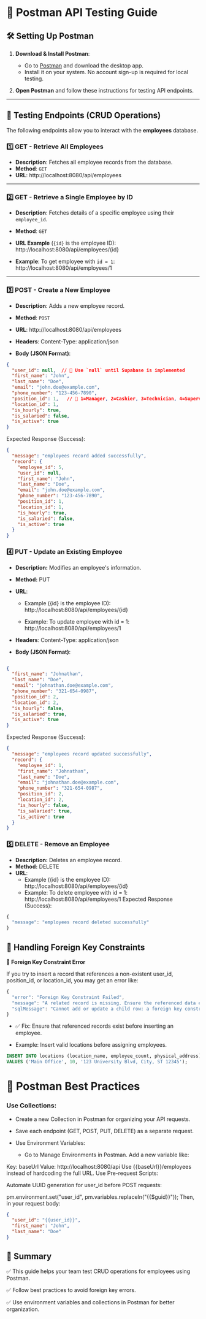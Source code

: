 
# 🚀 Postman API Testing Guide

## 🛠️ Setting Up Postman
1. **Download & Install Postman**:  
   - Go to [Postman](https://www.postman.com/downloads/) and download the desktop app.
   - Install it on your system. No account sign-up is required for local testing.
   
2. **Open Postman** and follow these instructions for testing API endpoints.

---

## **📌 Testing Endpoints (CRUD Operations)**
The following endpoints allow you to interact with the **employees** database.

### **1️⃣ GET - Retrieve All Employees**
- **Description**: Fetches all employee records from the database.
- **Method**: `GET`
- **URL**:
http://localhost:8080/api/employees


---

### **2️⃣ GET - Retrieve a Single Employee by ID**
- **Description**: Fetches details of a specific employee using their `employee_id`.
- **Method**: `GET`
- **URL Example** (`{id}` is the employee ID):
http://localhost:8080/api/employees/{id}


- **Example**: To get employee with `id = 1`:
http://localhost:8080/api/employees/1


---

### **3️⃣ POST - Create a New Employee**
- **Description**: Adds a new employee record.
- **Method**: `POST`
- **URL**:
http://localhost:8080/api/employees


- **Headers**:
Content-Type: application/json


- **Body (JSON Format)**:
```json
{
  "user_id": null,  // 🔹 Use `null` until Supabase is implemented
  "first_name": "John",
  "last_name": "Doe",
  "email": "john.doe@example.com",
  "phone_number": "123-456-7890",
  "position_id": 1,   // 🔹 1=Manager, 2=Cashier, 3=Technician, 4=Supervisor
  "location_id": 1,
  "is_hourly": true,
  "is_salaried": false,
  "is_active": true
}
```
Expected Response (Success):
```json
{
  "message": "employees record added successfully",
  "record": {
    "employee_id": 5,
    "user_id": null,
    "first_name": "John",
    "last_name": "Doe",
    "email": "john.doe@example.com",
    "phone_number": "123-456-7890",
    "position_id": 1,
    "location_id": 1,
    "is_hourly": true,
    "is_salaried": false,
    "is_active": true
  }
}
```

### 4️⃣ PUT - Update an Existing Employee
- **Description:** Modifies an employee's information.
- **Method:** PUT
- **URL**:
    - Example ({id} is the employee ID):
http://localhost:8080/api/employees/{id}

  - Example: To update employee with id = 1:
http://localhost:8080/api/employees/1

- **Headers**:
Content-Type: application/json

- **Body (JSON Format)**:

```json

{
  "first_name": "Johnathan",
  "last_name": "Doe",
  "email": "johnathan.doe@example.com",
  "phone_number": "321-654-0987",
  "position_id": 2,
  "location_id": 2,
  "is_hourly": false,
  "is_salaried": true,
  "is_active": true
}
```
Expected Response (Success):
```json
{
  "message": "employees record updated successfully",
  "record": {
    "employee_id": 1,
    "first_name": "Johnathan",
    "last_name": "Doe",
    "email": "johnathan.doe@example.com",
    "phone_number": "321-654-0987",
    "position_id": 2,
    "location_id": 2,
    "is_hourly": false,
    "is_salaried": true,
    "is_active": true
  }
}
```
### 5️⃣ DELETE - Remove an Employee
- **Description:** Deletes an employee record.
- **Method:** DELETE
- **URL**:
  - Example ({id} is the employee ID):
http://localhost:8080/api/employees/{id}
  - Example: To delete employee with id = 1:
http://localhost:8080/api/employees/1
Expected Response (Success):

```javascript
{
  "message": "employees record deleted successfully"
}
```
## 📌 Handling Foreign Key Constraints
**🚨 Foreign Key Constraint Error**

If you try to insert a record that references a non-existent user_id, position_id, or location_id, you may get an error like:

```javascript
{
  "error": "Foreign Key Constraint Failed",
  "message": "A related record is missing. Ensure the referenced data exists before inserting.",
  "sqlMessage": "Cannot add or update a child row: a foreign key constraint fails..."
}
```
- ✅ Fix: Ensure that referenced records exist before inserting an employee.

- Example: Insert valid locations before assigning employees.

```sql
INSERT INTO locations (location_name, employee_count, physical_address)
VALUES ('Main Office', 10, '123 University Blvd, City, ST 12345');
```

# 📌 Postman Best Practices
### Use Collections:

- Create a new Collection in Postman for organizing your API requests.

- Save each endpoint (GET, POST, PUT, DELETE) as a separate request.

- Use Environment Variables:
  - Go to Manage Environments in Postman.
Add a new variable like:

Key: baseUrl
Value: http://localhost:8080/api
Use {{baseUrl}}/employees instead of hardcoding the full URL.
Use Pre-request Scripts:

Automate UUID generation for user_id before POST requests:

pm.environment.set("user_id", pm.variables.replaceIn("{{$guid}}"));
Then, in your request body:
```json
{
  "user_id": "{{user_id}}",
  "first_name": "John",
  "last_name": "Doe"
}
```
## 🎯 Summary
✅ This guide helps your team test CRUD operations for employees using Postman.

✅ Follow best practices to avoid foreign key errors.

✅ Use environment variables and collections in Postman for better organization.